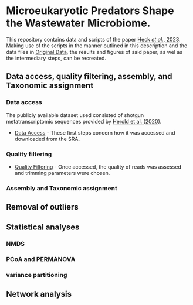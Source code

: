 # Microeukaryotic Predators Shape the Wastewater Microbiome.

This repository contains data and scripts of the paper [Heck _et al._, 2023](https://www.sciencedirect.com/science/article/abs/pii/S0043135423007297). Making use of the scripts in the manner outlined in this description and the data files in [Original Data](https://github.com/N-Heck-1/Microeukaryotic-predators-shape-the-wastewater-microbiome/tree/main/original_data), the results and figures of said paper, as wel as the intermediary steps, can be recreated.

## Data access, quality filtering, assembly, and Taxonomic assignment

### Data access

The publicly available dataset used consisted of shotgun metatranscriptomic sequences provided by [Herold et al. (2020)](https://www.nature.com/articles/s41467-020-19006-2).

- [Data Access](01_Data_Access.md) - These first steps concern how it was accessed and downloaded from the SRA.

### Quality filtering

- [Quality Filtering](02_Quality_Filtering.md) - Once accessed, the quality of reads was assessed and trimming parameters were chosen.

### Assembly and Taxonomic assignment

## Removal of outliers

## Statistical analyses

### NMDS

### PCoA and PERMANOVA

### variance partitioning

## Network analysis